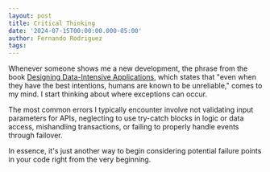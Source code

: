 ```yaml
---
layout: post
title: Critical Thinking
date: '2024-07-15T00:00:00.000-05:00'
author: Fernando Rodriguez
tags:
---
```


Whenever someone shows me a new development, the phrase from the
book [Designing Data-Intensive Applications](https://www.oreilly.com/library/view/designing-data-intensive-applications/9781491903063/),
which
states that "even when they have the best intentions, humans are known to be unreliable," comes to my mind. I start
thinking about where exceptions can occur.

The most common errors I typically encounter involve not validating input parameters for APIs, neglecting to use
try-catch blocks in logic or data access, mishandling transactions, or failing to properly handle events through
failover.

In essence, it's just another way to begin considering potential failure points in your code right from the very
beginning.
